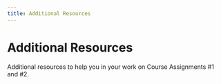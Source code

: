 ```yaml
---
title: Additional Resources
--- 
```


# Additional Resources

Additional resources to help you in your work on Course Assignments #1 and #2.